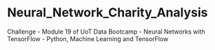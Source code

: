 # Neural_Network_Charity_Analysis
Challenge - Module 19 of UoT Data Bootcamp - Neural Networks with TensorFlow - Python, Machine Learning and TensorFlow
